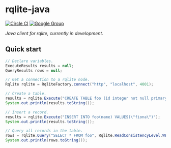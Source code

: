 # rqlite-java
[![Circle CI](https://circleci.com/gh/rqlite/rqlite-java/tree/master.svg?style=svg)](https://circleci.com/gh/rqlite/rqlite-java/tree/master) [![Google Group](https://img.shields.io/badge/Google%20Group--blue.svg)](https://groups.google.com/group/rqlite)

_Java client for rqlite, currently in development._

## Quick start
```java
// Declare variables.
ExecuteResults results = null;
QueryResults rows = null;

// Get a connection to a rqlite node.
Rqlite rqlite = RqliteFactory.connect("http", "localhost", 4001);

// Create a table.
results = rqlite.Execute("CREATE TABLE foo (id integer not null primary key, name text)");
System.out.println(results.toString());

// Insert a record.
results = rqlite.Execute("INSERT INTO foo(name) VALUES(\"fiona\")");
System.out.println(results.toString());

// Query all records in the table.
rows = rqlite.Query("SELECT * FROM foo", Rqlite.ReadConsistencyLevel.WEAK);
System.out.println(rows.toString());
```
